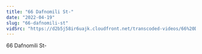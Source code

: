 ```yaml
---
title: "66 Dafnomili St-"
date: "2022-04-19"
slug: "66-dafnomili-st"
vidSrc: "https://d2b5j58ir6uajk.cloudfront.net/transcoded-videos/66%20Dafnomili%20St-.mp4"
---
```


66 Dafnomili St-
